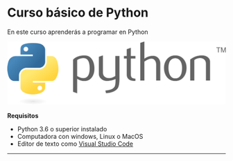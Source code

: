 # Curso básico de Python

En este curso aprenderás a programar en Python

![](images\logopython.png)

**Requisitos**
- Python 3.6 o superior instalado
- Computadora con windows, Linux o MacOS
- Editor de texto como [Visual Studio Code](https://code.visualstudio.com/)

-----------------------------------------------------------------------------




